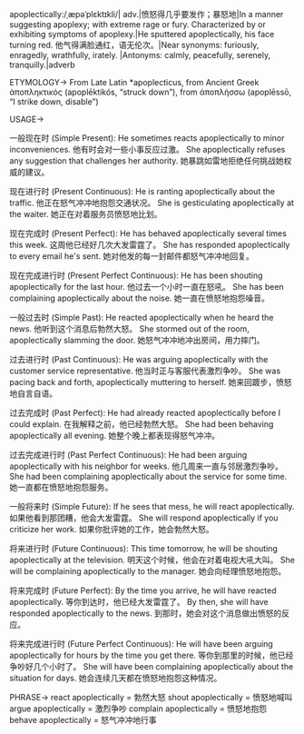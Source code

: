 apoplectically:/ˌæpəˈplɛktɪkli/| adv.|愤怒得几乎要发作；暴怒地|In a manner suggesting apoplexy; with extreme rage or fury.  Characterized by or exhibiting symptoms of apoplexy.|He sputtered apoplectically, his face turning red. 他气得满脸通红，语无伦次。|Near synonyms: furiously, enragedly, wrathfully, irately. |Antonyms: calmly, peacefully, serenely, tranquilly.|adverb

ETYMOLOGY->
From Late Latin *apoplecticus, from Ancient Greek ἀποπληκτικός (apoplēktikós, “struck down”), from ἀποπλήσσω (apoplēssō, “I strike down, disable”)

USAGE->

一般现在时 (Simple Present):
He sometimes reacts apoplectically to minor inconveniences. 他有时会对一些小事反应过激。
She apoplectically refuses any suggestion that challenges her authority. 她暴跳如雷地拒绝任何挑战她权威的建议。

现在进行时 (Present Continuous):
He is ranting apoplectically about the traffic. 他正在怒气冲冲地抱怨交通状况。
She is gesticulating apoplectically at the waiter. 她正在对着服务员愤怒地比划。


现在完成时 (Present Perfect):
He has behaved apoplectically several times this week.  这周他已经好几次大发雷霆了。
She has responded apoplectically to every email he's sent. 她对他发的每一封邮件都怒气冲冲地回复。


现在完成进行时 (Present Perfect Continuous):
He has been shouting apoplectically for the last hour.  他过去一个小时一直在怒吼。
She has been complaining apoplectically about the noise. 她一直在愤怒地抱怨噪音。


一般过去时 (Simple Past):
He reacted apoplectically when he heard the news. 他听到这个消息后勃然大怒。
She stormed out of the room, apoplectically slamming the door. 她怒气冲冲地冲出房间，用力摔门。


过去进行时 (Past Continuous):
He was arguing apoplectically with the customer service representative. 他当时正与客服代表激烈争吵。
She was pacing back and forth, apoplectically muttering to herself. 她来回踱步，愤怒地自言自语。


过去完成时 (Past Perfect):
He had already reacted apoplectically before I could explain. 在我解释之前，他已经勃然大怒。
She had been behaving apoplectically all evening. 她整个晚上都表现得怒气冲冲。


过去完成进行时 (Past Perfect Continuous):
He had been arguing apoplectically with his neighbor for weeks.  他几周来一直与邻居激烈争吵。
She had been complaining apoplectically about the service for some time. 她一直都在愤怒地抱怨服务。


一般将来时 (Simple Future):
If he sees that mess, he will react apoplectically. 如果他看到那团糟，他会大发雷霆。
She will respond apoplectically if you criticize her work. 如果你批评她的工作，她会勃然大怒。


将来进行时 (Future Continuous):
This time tomorrow, he will be shouting apoplectically at the television. 明天这个时候，他会在对着电视大吼大叫。
She will be complaining apoplectically to the manager. 她会向经理愤怒地抱怨。


将来完成时 (Future Perfect):
By the time you arrive, he will have reacted apoplectically.  等你到达时，他已经大发雷霆了。
By then, she will have responded apoplectically to the news. 到那时，她会对这个消息做出愤怒的反应。


将来完成进行时 (Future Perfect Continuous):
He will have been arguing apoplectically for hours by the time you get there. 等你到那里的时候，他已经争吵好几个小时了。
She will have been complaining apoplectically about the situation for days. 她会连续几天都在愤怒地抱怨这种情况。



PHRASE->
react apoplectically = 勃然大怒
shout apoplectically = 愤怒地喊叫
argue apoplectically = 激烈争吵
complain apoplectically = 愤怒地抱怨
behave apoplectically = 怒气冲冲地行事
